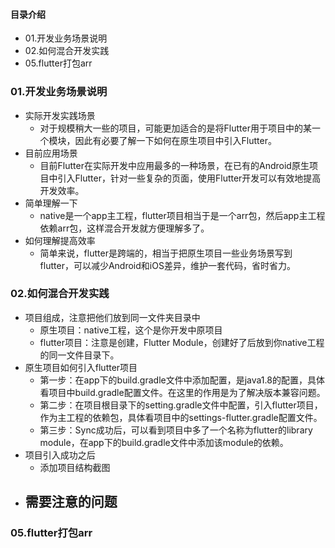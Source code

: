 #### 目录介绍
- 01.开发业务场景说明
- 02.如何混合开发实践
- 05.flutter打包arr




### 01.开发业务场景说明
- 实际开发实践场景
    - 对于规模稍大一些的项目，可能更加适合的是将Flutter用于项目中的某一个模块，因此有必要了解一下如何在原生项目中引入Flutter。
- 目前应用场景
    - 目前Flutter在实际开发中应用最多的一种场景，在已有的Android原生项目中引入Flutter，针对一些复杂的页面，使用Flutter开发可以有效地提高开发效率。
- 简单理解一下
    - native是一个app主工程，flutter项目相当于是一个arr包，然后app主工程依赖arr包，这样混合开发就方便理解多了。
- 如何理解提高效率
    - 简单来说，flutter是跨端的，相当于把原生项目一些业务场景写到flutter，可以减少Android和iOS差异，维护一套代码，省时省力。


### 02.如何混合开发实践
- 项目组成，注意把他们放到同一文件夹目录中
    - 原生项目：native工程，这个是你开发中原项目
    - flutter项目：注意是创建，Flutter Module，创建好了后放到你native工程的同一文件目录下。
- 原生项目如何引入flutter项目
    - 第一步：在app下的build.gradle文件中添加配置，是java1.8的配置，具体看项目中build.gradle配置文件。在这里的作用是为了解决版本兼容问题。
    - 第二步：在项目根目录下的setting.gradle文件中配置，引入flutter项目，作为主工程的依赖包，具体看项目中的settings-flutter.gradle配置文件。
    - 第三步：Sync成功后，可以看到项目中多了一个名称为flutter的library module，在app下的build.gradle文件中添加该module的依赖。
- 项目引入成功之后
    - 添加项目结构截图
- 需要注意的问题
    -




### 05.flutter打包arr







